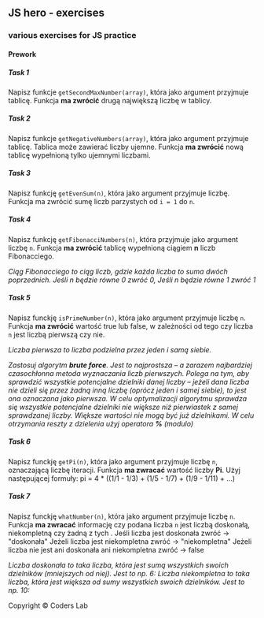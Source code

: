 ## JS hero - exercises
### various exercises for JS practice


#### Prework 


##### Task 1 

Napisz funkcje ```getSecondMaxNumber(array)```, która jako argument przyjmuje tablicę. Funkcja **ma zwrócić** drugą największą liczbę w tablicy.

##### Task 2 

Napisz funkcje ```getNegativeNumbers(array)```, która jako argument przyjmuje tablicę. Tablica może zawierać liczby ujemne. Funkcja **ma zwrócić** nową tablicę wypełnioną tylko ujemnymi liczbami.

##### Task 3 

Napisz funkcję ```getEvenSum(n)```, która jako argument przyjmuje liczbę. Funkcja ma zwrócić sumę liczb parzystych od ```i = 1``` do ```n```.

##### Task 4 

Napisz funkcję ```getFibonacciNumbers(n)```, która przyjmuje jako argument liczbę ```n```.
Funkcja **ma zwrócić** tablicę wypełnioną  ciągiem **n** liczb Fibonacciego.

*Ciąg Fibonacciego to ciąg liczb, gdzie każda liczba to suma dwóch poprzednich.
Jeśli n będzie równe 0 zwróć 0, Jeśli n będzie równe 1 zwróć 1*

##### Task 5

Napisz funckję ```isPrimeNumber(n)```, która jako argument przyjmuje liczbę ```n```.
Funkcja **ma zwrócić** wartość true lub false, w zależności od tego czy liczba ```n``` jest liczbą pierwszą czy nie.

*Liczba pierwsza to liczba podzielna przez jeden i samą siebie.*

*Zastosuj algorytm **brute force**. Jest to najprostsza &ndash; a zarazem najbardziej czasochłonna metoda wyznaczania liczb pierwszych.
Polega na tym, aby sprawdzić wszystkie potencjalne dzielniki danej liczby &ndash; jeżeli dana liczba nie dzieli się przez żadną inną liczbę (oprócz jeden i samej siebie), to jest ona oznaczana jako pierwsza.
W celu optymalizacji algorytmu sprawdza się wszystkie potencjalne dzielniki nie większe niż pierwiastek z samej sprawdzanej liczby.  Większe wartości nie mogą być już dzielnikami.
W celu otrzymania reszty z dzielenia użyj operatora **%** (modulo)* 

##### Task 6

Napisz funckję ```getPi(n)```, która jako argument przyjmuje liczbę ```n```, oznaczającą liczbę iteracji.
Funkcja **ma zwracać** wartość liczby **Pi**. Użyj następującej formuły: pi = 4 * ((1/1 - 1/3) + (1/5 - 1/7) + (1/9 - 1/11) + ...)

##### Task 7

Napisz funckję ```whatNumber(n)```, która jako argument przyjmuje liczbę ```n```.
Funkcja **ma zwracać** informację czy podana liczba ```n``` jest liczbą doskonałą, niekompletną czy żadną z tych .
Jeśli liczba jest doskonała zwróć -> "doskonała"
Jeżeli liczba jest niekompletna zwróć -> "niekompletna"
Jeżeli liczba nie jest ani doskonała ani niekompletna zwróć -> false

*Liczba doskonała to taka liczba, która jest sumą wszystkich swoich dzielników (mniejszych od niej). Jest to np. 6:*
*Liczba niekompletna to taka liczba, która jest większa od sumy wszystkich swoich dzielników. Jest to np. 10:*



Copyright © Coders Lab
